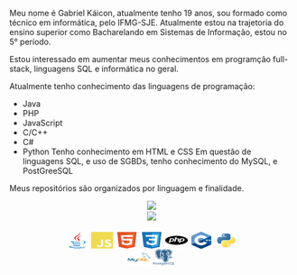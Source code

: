  Meu nome é Gabriel Káicon, atualmente tenho 19 anos, sou formado como técnico em informática, pelo IFMG-SJE. Atualmente estou na trajetoria do ensino superior como Bacharelando em Sistemas de Informação, estou no 5° período.
 
Estou interessado em aumentar meus conhecimentos em programção full-stack, linguagens SQL e informática no geral. 

Atualmente tenho conhecimento das linguagens de programação:
 - Java
 - PHP
 - JavaScript
 - C/C++
 - C#
 - Python
Tenho conhecimento em HTML e CSS
Em questão de linguagens SQL, e uso de SGBDs, tenho conhecimento do MySQL, e PostGreeSQL

Meus repositórios são organizados por linguagem e finalidade.

<div align="center">
	<img width="500em" src="https://github-readme-stats.vercel.app/api/top-langs/?username=gkaicon&layout=compact&langs_count=7&theme=dracula"/>
	<br>
  	<img width="500em" src="https://github-readme-stats.vercel.app/api?username=gkaicon&show_icons=true&theme=dracula&include_all_commits=true&count_private=true"/>
</div>

<div style="display: inline_block" align="center">
	<br>
  	<img align="center" alt="Java" height="30" width="40" src="https://raw.githubusercontent.com/devicons/devicon/master/icons/java/java-original.svg">
  	<img align="center" alt="Java Script" height="30" width="40" src="https://raw.githubusercontent.com/devicons/devicon/master/icons/javascript/javascript-plain.svg">
  	<img align="center" alt="HTML 5" height="30" width="40" src="https://raw.githubusercontent.com/devicons/devicon/master/icons/html5/html5-original.svg">
  	<img align="center" alt="CSS" height="30" width="40" src="https://raw.githubusercontent.com/devicons/devicon/master/icons/css3/css3-original.svg">
  	<img align="center" alt="PHP" height="30" width="40" src="https://raw.githubusercontent.com/devicons/devicon/master/icons/php/php-plain.svg">
  	<img align="center" alt="C++" height="30" width="40" src="https://raw.githubusercontent.com/devicons/devicon/master/icons/cplusplus/cplusplus-original.svg">
   	<img align="center" alt="Python" height="30" width="40" src="https://raw.githubusercontent.com/devicons/devicon/master/icons/python/python-original.svg">
  	<div>
		<img align="center" alt="MySQL" height="30" width="40" src="https://raw.githubusercontent.com/devicons/devicon/master/icons/mysql/mysql-original-wordmark.svg">
		<img align="center" alt="PostGreeSQL" height="30" width="40" src="https://raw.githubusercontent.com/devicons/devicon/master/icons/postgresql/postgresql-plain-wordmark.svg">
	</div>
</div>
